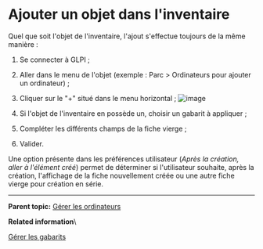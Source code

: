 Ajouter un objet dans l'inventaire
==================================

Quel que soit l'objet de l'inventaire, l'ajout s'effectue toujours de la même manière :

1.  Se connecter à GLPI ;

2.  Aller dans le menu de l'objet (exemple : Parc > Ordinateurs pour ajouter un ordinateur) ;

3.  Cliquer sur le "+" situé dans le menu horizontal ;
![image](docs/image/add.png)

4.  Si l'objet de l'inventaire en possède un, choisir un gabarit à appliquer ;

5.  Compléter les différents champs de la fiche vierge ;

6.  Valider.

Une option présente dans les préférences utilisateur (*Après la création, aller à l'élément créé*) permet de déterminer si l'utilisateur souhaite, après la création, l'affichage de la fiche nouvellement créée ou une autre fiche vierge pour création en série.

-------
**Parent topic:** [Gérer les ordinateurs](index.php?fr/03_Module_Parc/04_Gérer_les_ordinateurs/01_Gérer_les_ordinateurs.md "Les ordinateurs se gèrent depuis le menu Parc > Ordinateurs")

**Related information**\

[Gérer les gabarits](template.html "La gestion des gabarits dans GLPI")

